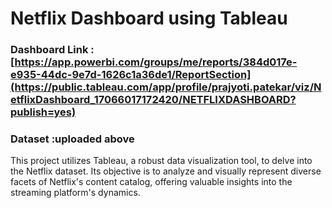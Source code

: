 # Netflix Dashboard using Tableau

### Dashboard Link : [https://app.powerbi.com/groups/me/reports/384d017e-e935-44dc-9e7d-1626c1a36de1/ReportSection](https://public.tableau.com/app/profile/prajyoti.patekar/viz/NetflixDashboard_17066017172420/NETFLIXDASHBOARD?publish=yes)

### Dataset :uploaded above 

This project utilizes Tableau, a robust data visualization tool, to delve into the Netflix dataset. Its objective is to analyze and visually represent diverse facets of Netflix's content catalog, offering valuable insights into the streaming platform's dynamics.
